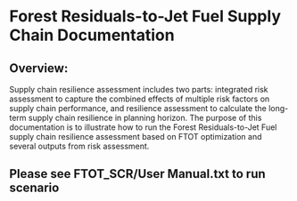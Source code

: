 # Forest Residuals-to-Jet Fuel Supply Chain Documentation

## Overview: 
Supply chain resilience assessment includes two parts: integrated risk assessment to capture the combined effects of multiple risk factors on supply chain performance, and resilience assessment to calculate the long-term supply chain resilience in planning horizon. The purpose of this documentation is to illustrate how to run the Forest Residuals-to-Jet Fuel supply chain resilience assessment based on FTOT optimization and several outputs from risk assessment. 

## Please see FTOT_SCR/User Manual.txt to run scenario

